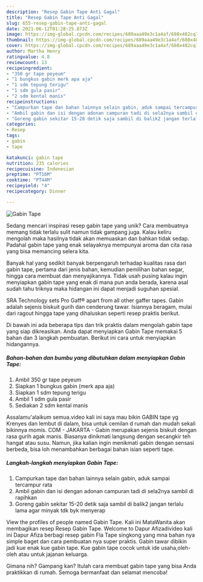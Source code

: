 ```yaml
---
description: "Resep Gabin Tape Anti Gagal"
title: "Resep Gabin Tape Anti Gagal"
slug: 655-resep-gabin-tape-anti-gagal
date: 2021-06-12T01:28:25.873Z
image: https://img-global.cpcdn.com/recipes/689aaa49e3c1a4af/680x482cq70/gabin-tape-foto-resep-utama.jpg
thumbnail: https://img-global.cpcdn.com/recipes/689aaa49e3c1a4af/680x482cq70/gabin-tape-foto-resep-utama.jpg
cover: https://img-global.cpcdn.com/recipes/689aaa49e3c1a4af/680x482cq70/gabin-tape-foto-resep-utama.jpg
author: Martha Henry
ratingvalue: 4.8
reviewcount: 13
recipeingredient:
- "350 gr tape peyeum"
- "1 bungkus gabin merk apa aja"
- "1 sdm tepung terigu"
- "1 sdm gula pasir"
- "2 sdm kental manis"
recipeinstructions:
- "Campurkan tape dan bahan lainnya selain gabin, aduk sampai tercampur rata"
- "Ambil gabin dan isi dengan adonan campuran tadi di sela2nya sambil di rapihkan"
- "Goreng gabin sekitar 15-20 detik saja sambil di balik2 jangan terlalu lama agar minyak tdk byk menyerap"
categories:
- Resep
tags:
- gabin
- tape

katakunci: gabin tape 
nutrition: 235 calories
recipecuisine: Indonesian
preptime: "PT16M"
cooktime: "PT44M"
recipeyield: "4"
recipecategory: Dinner

---
```



![Gabin Tape](https://img-global.cpcdn.com/recipes/689aaa49e3c1a4af/680x482cq70/gabin-tape-foto-resep-utama.jpg)

Sedang mencari inspirasi resep gabin tape yang unik? Cara membuatnya memang tidak terlalu sulit namun tidak gampang juga. Kalau keliru mengolah maka hasilnya tidak akan memuaskan dan bahkan tidak sedap. Padahal gabin tape yang enak selayaknya mempunyai aroma dan cita rasa yang bisa memancing selera kita.

Banyak hal yang sedikit banyak berpengaruh terhadap kualitas rasa dari gabin tape, pertama dari jenis bahan, kemudian pemilihan bahan segar, hingga cara membuat dan menyajikannya. Tidak usah pusing kalau ingin menyiapkan gabin tape yang enak di mana pun anda berada, karena asal sudah tahu triknya maka hidangan ini dapat menjadi suguhan spesial.

SRA Technology sets Pro Gaff® apart from all other gaffer tapes. Gabin adalah sejenis biskuit gurih dan cenderung tawar. Isiannya beragam, mulai dari ragout hingga tape yang dihaluskan seperti resep praktis berikut.


Di bawah ini ada beberapa tips dan trik praktis dalam mengolah gabin tape yang siap dikreasikan. Anda dapat menyiapkan Gabin Tape memakai 5 bahan dan 3 langkah pembuatan. Berikut ini cara untuk menyiapkan hidangannya.

<!--inarticleads1-->

##### Bahan-bahan dan bumbu yang dibutuhkan dalam menyiapkan Gabin Tape:

1. Ambil 350 gr tape peyeum
1. Siapkan 1 bungkus gabin (merk apa aja)
1. Siapkan 1 sdm tepung terigu
1. Ambil 1 sdm gula pasir
1. Sediakan 2 sdm kental manis


Assalamu&#39;alaikum semua.video kali ini saya mau bikin GABIN tape yg Krenyes dan lembut di dalam, bisa untuk cemilan d rumah dan mudah sekali bikinnya momis. COM - JAKARTA - Gabin merupakan sejenis biskuit dengan rasa gurih agak manis. Biasanya dinikmati langsung dengan secangkir teh hangat atau susu. Namun, jika kalian ingin menikmati gabin dengan sensasi berbeda, bisa loh menambahkan berbagai bahan isian seperti tape. 

<!--inarticleads2-->

##### Langkah-langkah menyiapkan Gabin Tape:

1. Campurkan tape dan bahan lainnya selain gabin, aduk sampai tercampur rata
1. Ambil gabin dan isi dengan adonan campuran tadi di sela2nya sambil di rapihkan
1. Goreng gabin sekitar 15-20 detik saja sambil di balik2 jangan terlalu lama agar minyak tdk byk menyerap


View the profiles of people named Gabin Tape. Kali ini MataWanita akan membagikan resep Resep Gabin Tape. Welcome to Dapur Afizadivideo kali ini Dapur Afiza berbagi resep gabin Fla Tape singkong yang mna bahan nya simple baget dan cara pembuatan nya super praktis. Gabin tawar dibikin jadi kue enak kue gabin tape. Kue gabin tape cocok untuk ide usaha,oleh-oleh atau untuk jajanan keluarga. 

Gimana nih? Gampang kan? Itulah cara membuat gabin tape yang bisa Anda praktikkan di rumah. Semoga bermanfaat dan selamat mencoba!

